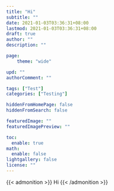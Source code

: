 ```yaml
---
title: "Hi"
subtitle: ""
date: 2021-01-03T03:36:31+08:00
lastmod: 2021-01-03T03:36:31+08:00
draft: true
author: ""
description: ""

page:
    theme: "wide"

upd: ""
authorComment: ""

tags: ["Test"]
categories: ["Testing"]

hiddenFromHomePage: false
hiddenFromSearch: false

featuredImage: ""
featuredImagePreview: ""

toc:
  enable: true
math:
  enable: false
lightgallery: false
license: ""
---
```


{{< admonition >}}
    Hi
{{< /admonition >}}